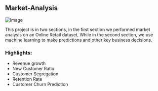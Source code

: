 ## Market-Analysis

![Image](https://www.google.com/imgres?imgurl=https%3A%2F%2Fpreviews.123rf.com%2Fimages%2Fkbuntu%2Fkbuntu1208%2Fkbuntu120800032%2F14768879-magnified-illustration-with-the-word-market-analysis-on-white-background-.jpg&imgrefurl=https%3A%2F%2Fwww.123rf.com%2Fphoto_14768879_magnified-illustration-with-the-word-market-analysis-on-white-background-.html&tbnid=8lJWR4uetYabDM&vet=12ahUKEwiA56DU7fPqAhXKs6QKHQhHBxQQMygjegUIARCdAg..i&docid=aPwrmO-z1sl7HM&w=1300&h=975&q=market%20analysis&ved=2ahUKEwiA56DU7fPqAhXKs6QKHQhHBxQQMygjegUIARCdAg)

This project is in two sections, in the first section we performed market analysis on an Online Retail dataset, While in the second section, we use machine learning to make predictions and other key business decisions.

### Highlights:

* Revenue growth
* New Customer Ratio
* Customer Segregation
* Retention Rate
* Customer Churn Prediction
